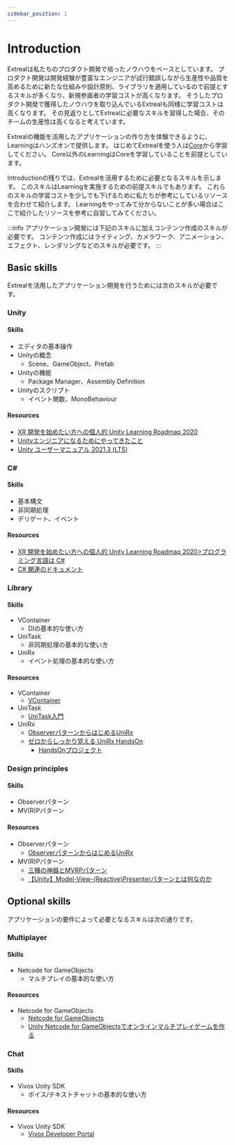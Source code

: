 ```yaml
---
sidebar_position: 1
---
```


# Introduction

Extrealは私たちのプロダクト開発で培ったノウハウをベースとしています。
プロダクト開発は開発経験が豊富なエンジニアが試行錯誤しながら生産性や品質を高めるために新たな仕組みや設計原則、ライブラリを適用しているので前提とするスキルが多くなり、新規参画者の学習コストが高くなります。
そうしたプロダクト開発で獲得したノウハウを取り込んでいるExtrealも同様に学習コストは高くなります。
その見返りとしてExtrealに必要なスキルを習得した場合、そのチームの生産性は高くなると考えています。

Extrealの機能を活用したアプリケーションの作り方を体験できるように、Learningはハンズオンで提供します。
はじめてExtrealを使う人は[Core](/learning/core)から学習してください。
Core以外のLearningはCoreを学習していることを前提としています。

Introductionの残りでは、Extrealを活用するために必要となるスキルを示します。
このスキルはLearningを実施するための前提スキルでもあります。
これらのスキルの学習コストを少しでも下げるために私たちが参考にしているリソースを合わせて紹介します。
Learningをやってみて分からないことが多い場合はここで紹介したリソースを参考に自習してみてください。

:::info
アプリケーション開発には下記のスキルに加えコンテンツ作成のスキルが必要です。
コンテンツ作成にはライティング、カメラワーク、アニメーション、エフェクト、レンダリングなどのスキルが必要です。
:::

## Basic skills

Extrealを活用したアプリケーション開発を行うためには次のスキルが必要です。

### Unity

#### Skills

- エディタの基本操作
- Unityの概念
  - Scene、GameObject、Prefab
- Unityの機能
  - Package Manager、Assembly Definition
- Unityのスクリプト
  - イベント関数、MonoBehaviour

#### Resources

- [XR 開発を始めたい方への個人的 Unity Learning Roadmap 2020](https://qiita.com/xrdnk/items/12f3f04f1238bb362d51)
- [Unityエンジニアになるためにやってきたこと](https://fintan.jp/page/5869/)
- [Unity ユーザーマニュアル 2021.3 (LTS)](https://docs.unity3d.com/ja/2021.3/Manual/UnityManual.html)

### C\#

#### Skills

- 基本構文
- 非同期処理
- デリゲート、イベント

#### Resources

- [XR 開発を始めたい方への個人的 Unity Learning Roadmap 2020>プログラミング言語は C#](https://qiita.com/xrdnk/items/12f3f04f1238bb362d51#%E3%83%97%E3%83%AD%E3%82%B0%E3%83%A9%E3%83%9F%E3%83%B3%E3%82%B0%E8%A8%80%E8%AA%9E%E3%81%AF-c)
- [C# 関連のドキュメント](https://learn.microsoft.com/ja-jp/dotnet/csharp/)

### Library

#### Skills

- VContainer
  - DIの基本的な使い方
- UniTask
  - 非同期処理の基本的な使い方
- UniRx
  - イベント処理の基本的な使い方

#### Resources

- VContainer
  - [VContainer](https://vcontainer.hadashikick.jp/)
- UniTask
  - [UniTask入門](https://learning.unity3d.jp/2974/)
- UniRx
  - [ObserverパターンからはじめるUniRx](https://learning.unity3d.jp/1324/)
  - [ゼロからしっかり覚える UniRx HandsOn](https://www.slideshare.net/oshimashoji1/unirxhandsonvol1)
    - [HandsOnプロジェクト](https://github.com/sansuu/UniRxHandsOnVol1)

### Design principles

#### Skills

- Observerパターン
- MV(R)Pパターン

#### Resources

- Observerパターン
  - [ObserverパターンからはじめるUniRx](https://learning.unity3d.jp/1324/)
- MV(R)Pパターン
  - [三種の神器とMVRPパターン](https://speakerdeck.com/xrdnk/xrdnk-three-sacred-treasures-and-mvrp-pattern)
  - [【Unity】Model-View-(Reactive)Presenterパターンとは何なのか](https://qiita.com/toRisouP/items/5365936fc14c7e7eabf9)

## Optional skills

アプリケーションの要件によって必要となるスキルは次の通りです。

### Multiplayer

#### Skills

- Netcode for GameObjects
  - マルチプレイの基本的な使い方

#### Resources

- Netcode for GameObjects
  - [Netcode for GameObjects](https://docs-multiplayer.unity3d.com/netcode/current/about/index.html)
  - [Unity Netcode for GameObjectsでオンラインマルチプレイゲームを作る](https://qiita.com/pakiln/items/e2a971260479385cd928)

### Chat

#### Skills

- Vivox Unity SDK
  - ボイス/テキストチャットの基本的な使い方

#### Resources

- Vivox Unity SDK
  - [Vivox Developer Portal](https://developer.vivox.com/)
